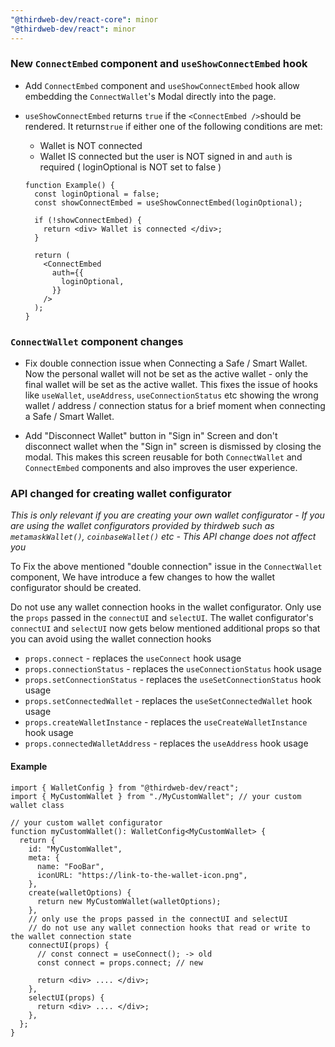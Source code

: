 ```yaml
---
"@thirdweb-dev/react-core": minor
"@thirdweb-dev/react": minor
---
```


### New `ConnectEmbed` component and `useShowConnectEmbed` hook

- Add `ConnectEmbed` component and `useShowConnectEmbed` hook allow embedding the `ConnectWallet`'s Modal directly into the page.
- `useShowConnectEmbed` returns `true` if the `<ConnectEmbed />`should be rendered. It returns`true` if either one of the following conditions are met:

  - Wallet is NOT connected
  - Wallet IS connected but the user is NOT signed in and `auth` is required ( loginOptional is NOT set to false )

  ```tsx
  function Example() {
    const loginOptional = false;
    const showConnectEmbed = useShowConnectEmbed(loginOptional);

    if (!showConnectEmbed) {
      return <div> Wallet is connected </div>;
    }

    return (
      <ConnectEmbed
        auth={{
          loginOptional,
        }}
      />
    );
  }
  ```

### `ConnectWallet` component changes

- Fix double connection issue when Connecting a Safe / Smart Wallet. Now the personal wallet will not be set as the active wallet - only the final wallet will be set as the active wallet. This fixes the issue of hooks like `useWallet`, `useAddress`, `useConnectionStatus` etc showing the wrong wallet / address / connection status for a brief moment when connecting a Safe / Smart Wallet.

- Add "Disconnect Wallet" button in "Sign in" Screen and don't disconnect wallet when the "Sign in" screen is dismissed by closing the modal. This makes this screen reusable for both `ConnectWallet` and `ConnectEmbed` components and also improves the user experience.

### API changed for creating wallet configurator

_This is only relevant if you are creating your own wallet configurator - If you are using the wallet configurators provided by thirdweb such as `metamaskWallet()`, `coinbaseWallet()` etc - This API change does not affect you_

To Fix the above mentioned "double connection" issue in the `ConnectWallet` component, We have introduce a few changes to how the wallet configurator should be created.

Do not use any wallet connection hooks in the wallet configurator. Only use the `props` passed in the `connectUI` and `selectUI`. The wallet configurator's `connectUI` and `selectUI` now gets below mentioned additional props so that you can avoid using the wallet connection hooks

- `props.connect` - replaces the `useConnect` hook usage
- `props.connectionStatus` - replaces the `useConnectionStatus` hook usage
- `props.setConnectionStatus` - replaces the `useSetConnectionStatus` hook usage
- `props.setConnectedWallet` - replaces the `useSetConnectedWallet` hook usage
- `props.createWalletInstance` - replaces the `useCreateWalletInstance` hook usage
- `props.connectedWalletAddress` - replaces the `useAddress` hook usage

#### Example

```tsx
import { WalletConfig } from "@thirdweb-dev/react";
import { MyCustomWallet } from "./MyCustomWallet"; // your custom wallet class

// your custom wallet configurator
function myCustomWallet(): WalletConfig<MyCustomWallet> {
  return {
    id: "MyCustomWallet",
    meta: {
      name: "FooBar",
      iconURL: "https://link-to-the-wallet-icon.png",
    },
    create(walletOptions) {
      return new MyCustomWallet(walletOptions);
    },
    // only use the props passed in the connectUI and selectUI
    // do not use any wallet connection hooks that read or write to the wallet connection state
    connectUI(props) {
      // const connect = useConnect(); -> old
      const connect = props.connect; // new

      return <div> .... </div>;
    },
    selectUI(props) {
      return <div> .... </div>;
    },
  };
}
```
